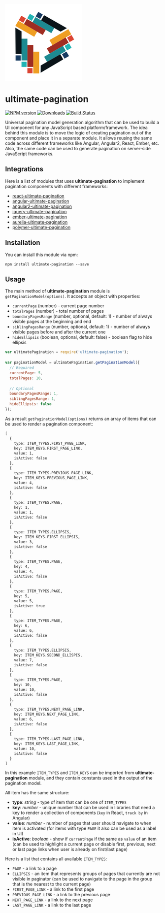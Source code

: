 [![ultimate-pagination logo](https://raw.githubusercontent.com/ultimate-pagination/logo/master/ultimate-pagination-250x250.png)](https://github.com/ultimate-pagination/ultimate-pagination)

# ultimate-pagination

[![NPM version][npm-image]][npm-url] [![Downloads][downloads-image]][npm-url] [![Build Status][travis-image]](travis-url)

Universal pagination model generation algorithm that can be used to build a UI component for any JavaScript based platform/framework. The idea behind this module is to move the logic of creating pagination out of the component and place it in a separate module. It allows reusing the same code across different frameworks like Angular, Angular2, React, Ember, etc. Also, the same code can be used to generate pagination on server-side JavaScript frameworks.

## Integrations

Here is a list of modules that uses **ultimate-pagination** to implement pagination components with different frameworks:

- [react-ultimate-pagination](https://github.com/ultimate-pagination/react-ultimate-pagination)
- [angular-ultimate-pagination](https://github.com/ultimate-pagination/angular-ultimate-pagination)
- [angular2-ultimate-pagination](https://github.com/ultimate-pagination/angular2-ultimate-pagination)
- [jquery-ultimate-pagination](https://github.com/ultimate-pagination/jquery-ultimate-pagination)
- [ember-ultimate-pagination](https://github.com/ultimate-pagination/ember-ultimate-pagination)
- [aurelia-ultimate-pagination](https://github.com/ultimate-pagination/aurelia-ultimate-pagination)
- [polymer-ultimate-pagination](https://github.com/ultimate-pagination/polymer-ultimate-pagination)

## Installation

You can install this module via npm:

```
npm install ultimate-pagination --save
```

## Usage

The main method of **ultimate-pagination** module is `getPaginationModel(options)`.
It accepts an object with properties:
- `currentPage` (number) - current page number
- `totalPages` (number) - total number of pages
- `boundaryPagesRange` (number, optional, default: 1) - number of always visible pages at the beginning and end
- `siblingPagesRange` (number, optional, default: 1) - number of always visible pages before and after the current one
- `hideEllipsis` (boolean, optional, default: false) - boolean flag to hide ellipsis

```javascript
var ultimatePagination = require('ultimate-pagination');

var paginationModel = ultimatePagination.getPaginationModel({
  // Required
  currentPage: 5,
  totalPages: 10,

  // Optional
  boundaryPagesRange: 1,
  siblingPagesRange: 1,
  hideEllipsis: false
});
```

As a result `getPaginationModel(options)` returns an array of items that can be used to render a pagination component:

```
[
  {
    type: ITEM_TYPES.FIRST_PAGE_LINK,
    key: ITEM_KEYS.FIRST_PAGE_LINK,
    value: 1,
    isActive: false
  },
  {
    type: ITEM_TYPES.PREVIOUS_PAGE_LINK,
    key: ITEM_KEYS.PREVIOUS_PAGE_LINK,
    value: 4,
    isActive: false
  },
  {
    type: ITEM_TYPES.PAGE,
    key: 1,
    value: 1,
    isActive: false
  },
  {
    type: ITEM_TYPES.ELLIPSIS,
    key: ITEM_KEYS.FIRST_ELLIPSIS,
    value: 3,
    isActive: false
  },
  {
    type: ITEM_TYPES.PAGE,
    key: 4,
    value: 4,
    isActive: false
  },
  {
    type: ITEM_TYPES.PAGE,
    key: 5,
    value: 5,
    isActive: true
  },
  {
    type: ITEM_TYPES.PAGE,
    key: 6,
    value: 6,
    isActive: false
  },
  {
    type: ITEM_TYPES.ELLIPSIS,
    key: ITEM_KEYS.SECOND_ELLISPIS,
    value: 7,
    isActive: false
  },
  {
    type: ITEM_TYPES.PAGE,
    key: 10,
    value: 10,
    isActive: false
  },
  {
    type: ITEM_TYPES.NEXT_PAGE_LINK,
    key: ITEM_KEYS.NEXT_PAGE_LINK,
    value: 6,
    isActive: false
  },
  {
    type: ITEM_TYPES.LAST_PAGE_LINK,
    key: ITEM_KEYS.LAST_PAGE_LINK,
    value: 10,
    isActive: false
  }
]
```

In this example `ITEM_TYPES` and `ITEM_KEYS` can be imported from **ultimate-pagination** module, and they contain constants used in the output of the pagination model.

All item has the same structure:
- **type**: *string* - type of item that can be one of `ITEM_TYPES`
- **key**: *number* - unique number that can be used in libraries that need a key to render a collection of components (`key` in React, `track by` in Angular)
- **value**: *number* - number of pages that user should navigate to when item is activated (for items with type `PAGE` it also can be used as a label in UI)
- **isActive**: *boolean* - show if `currentPage` if the same as `value` of an item (can be used to highlight a current page or disable first, previous, next or last page links when user is already on first/last page)

Here is a list that contains all available `ITEM_TYPES`:
- `PAGE` - a link to a page
- `ELLIPSIS` - an item that represents groups of pages that currently are not visible in paginator (can be used to navigate to the page in the group that is the nearest to the current page)
- `FIRST_PAGE_LINK` - a link to the first page
- `PREVIOUS_PAGE_LINK` - a link to the previous page
- `NEXT_PAGE_LINK` - a link to the next page
- `LAST_PAGE_LINK` - a link to the last page

[downloads-image]: https://img.shields.io/npm/dm/ultimate-pagination.svg
[npm-url]: https://www.npmjs.com/package/ultimate-pagination
[npm-image]: https://img.shields.io/npm/v/ultimate-pagination.svg
[travis-image]: https://travis-ci.org/ultimate-pagination/ultimate-pagination.svg?branch=master
[travis-url]: https://travis-ci.org/ultimate-pagination/ultimate-pagination
